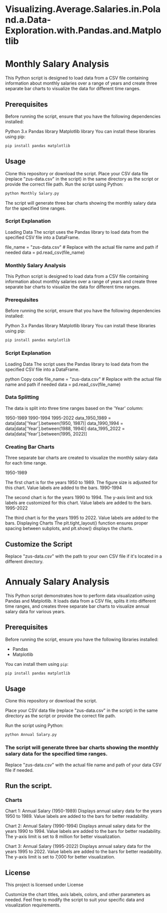# Visualizing.Average.Salaries.in.Poland.a.Data-Exploration.with.Pandas.and.Matplotlib

# Monthly Salary Analysis
This Python script is designed to load data from a CSV file containing information about monthly salaries over a range of years and create three separate bar charts to visualize the data for different time ranges.

## Prerequisites
Before running the script, ensure that you have the following dependencies installed:

Python 3.x
Pandas library
Matplotlib library
You can install these libraries using pip:

```bash
pip install pandas matplotlib
```
## Usage
Clone this repository or download the script.
Place your CSV data file (replace "zus-data.csv" in the script) in the same directory as the script or provide the correct file path.
Run the script using Python:
```bash
python Monthly Salary.py
```
The script will generate three bar charts showing the monthly salary data for the specified time ranges.

### Script Explanation
Loading Data
The script uses the Pandas library to load data from the specified CSV file into a DataFrame.

file_name = "zus-data.csv"  # Replace with the actual file name and path if needed
data = pd.read_csv(file_name)

### Monthly Salary Analysis
This Python script is designed to load data from a CSV file containing information about monthly salaries over a range of years and create three separate bar charts to visualize the data for different time ranges.

### Prerequisites
Before running the script, ensure that you have the following dependencies installed:

Python 3.x
Pandas library
Matplotlib library
You can install these libraries using pip:

```bash
pip install pandas matplotlib
```

### Script Explanation
Loading Data
The script uses the Pandas library to load data from the specified CSV file into a DataFrame.

python
Copy code
file_name = "zus-data.csv"  # Replace with the actual file name and path if needed
data = pd.read_csv(file_name)

### Data Splitting
The data is split into three time ranges based on the 'Year' column:

1950-1989
1990-1994
1995-2022
data_1950_1989 = data[data['Year'].between(1950, 1987)]
data_1990_1994 = data[data['Year'].between(1988, 1994)]
data_1995_2022 = data[data['Year'].between(1995, 2022)]

### Creating Bar Charts
Three separate bar charts are created to visualize the monthly salary data for each time range.

1950-1989

The first chart is for the years 1950 to 1989.
The figure size is adjusted for this chart.
Value labels are added to the bars.
1990-1994

The second chart is for the years 1990 to 1994.
The y-axis limit and tick labels are customized for this chart.
Value labels are added to the bars.
1995-2022

The third chart is for the years 1995 to 2022.
Value labels are added to the bars.
Displaying Charts
The plt.tight_layout() function ensures proper spacing between subplots, and plt.show() displays the charts.

## Customize the Script
Replace "zus-data.csv" with the path to your own CSV file if it's located in a different directory.

# Annualy Salary Analysis

This Python script demonstrates how to perform data visualization using Pandas and Matplotlib. It loads data from a CSV file, splits it into different time ranges, and creates three separate bar charts to visualize annual salary data for various years.

## Prerequisites

Before running the script, ensure you have the following libraries installed:

- Pandas
- Matplotlib

You can install them using `pip`:

```bash
pip install pandas matplotlib
```
## Usage

Clone this repository or download the script.

Place your CSV data file (replace "zus-data.csv" in the script) in the same directory as the script or provide the correct file path.

Run the script using Python:

```bash
python Annual Salary.py
```
### The script will generate three bar charts showing the monthly salary data for the specified time ranges.
Replace "zus-data.csv" with the actual file name and path of your data CSV file if needed.

## Run the script.

### Charts
Chart 1: Annual Salary (1950-1989)
Displays annual salary data for the years 1950 to 1989.
Value labels are added to the bars for better readability.

Chart 2: Annual Salary (1990-1994)
Displays annual salary data for the years 1990 to 1994.
Value labels are added to the bars for better readability.
The y-axis limit is set to 8 million for better visualization.

Chart 3: Annual Salary (1995-2022)
Displays annual salary data for the years 1995 to 2022.
Value labels are added to the bars for better readability.
The y-axis limit is set to 7,000 for better visualization.

## License
This project is licensed under License

Customize the chart titles, axis labels, colors, and other parameters as needed.
Feel free to modify the script to suit your specific data and visualization requirements.

